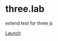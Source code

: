 # three.lab
extend test for three js

<a href="https://lo-th.github.io/three.lab/examples/#webgl_loader_gltf">Launch</a>

